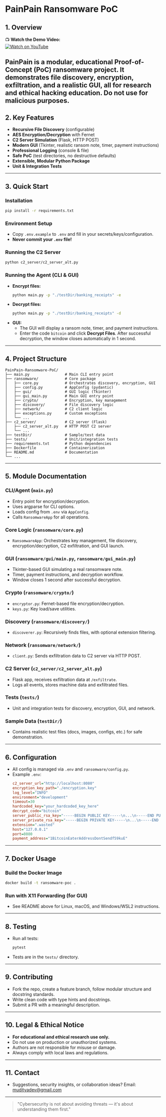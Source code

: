 # PainPain Ransomware PoC

## 1. Overview

📺 **Watch the Demo Video:**  
[![Watch on YouTube](https://img.youtube.com/vi/0KRUst9dbDk/0.jpg)](https://youtu.be/0KRUst9dbDk?si=xA-qgz5TpnEX_twe)

**PainPain** is a modular, educational Proof-of-Concept (PoC) ransomware project. It demonstrates file discovery, encryption, exfiltration, and a realistic GUI, all for research and ethical hacking education. **Do not use for malicious purposes.**
---

## 2. Key Features
- **Recursive File Discovery** (configurable)
- **AES Encryption/Decryption** with Fernet
- **C2 Server Simulation** (Flask, HTTP POST)
- **Modern GUI** (Tkinter, realistic ransom note, timer, payment instructions)
- **Professional Logging** (console & file)
- **Safe PoC** (test directories, no destructive defaults)
- **Extensible, Modular Python Package**
- **Unit & Integration Tests**

---

## 3. Quick Start

### Installation
```sh
pip install -r requirements.txt
```

### Environment Setup
- Copy `.env.example` to `.env` and fill in your secrets/keys/configuration.
- **Never commit your `.env` file!**

### Running the C2 Server
```sh
python c2_server/c2_server_alt.py
```

### Running the Agent (CLI & GUI)
- **Encrypt files:**
  ```sh
  python main.py -p "./testDir/banking_receipts" -e
  ```
- **Decrypt files:**
  ```sh
  python main.py -p "./testDir/banking_receipts" -d
  ```
- **GUI:**
  - The GUI will display a ransom note, timer, and payment instructions.
  - Enter the code `bitcoin` and click **Decrypt Files**. After successful decryption, the window closes automatically in 1 second.

---

## 4. Project Structure

```
PainPain-Ransomware-PoC/
├── main.py                # Main CLI entry point
├── ransomware/            # Core package
│   ├── core.py            # Orchestrates discovery, encryption, GUI
│   ├── config.py          # AppConfig (pydantic)
│   ├── gui/               # GUI logic (Tkinter)
│   ├── gui_main.py        # Main GUI entry point
│   ├── crypto/            # Encryption, key management
│   ├── discovery/         # File discovery logic
│   ├── network/           # C2 client logic
│   ├── exceptions.py      # Custom exceptions
│   └── ...
├── c2_server/             # C2 server (Flask)
│   ├── c2_server_alt.py   # HTTP POST C2 server
│   └── ...
├── testDir/               # Sample/test data
├── tests/                 # Unit/integration tests
├── requirements.txt       # Python dependencies
├── Dockerfile             # Containerization
├── README.md              # Documentation
└── ...
```

---

## 5. Module Documentation

### CLI/Agent (`main.py`)
- Entry point for encryption/decryption.
- Uses argparse for CLI options.
- Loads config from `.env` via `AppConfig`.
- Calls `RansomwareApp` for all operations.

### Core Logic (`ransomware/core.py`)
- `RansomwareApp`: Orchestrates key management, file discovery, encryption/decryption, C2 exfiltration, and GUI launch.

### GUI (`ransomware/gui/main.py`, `ransomware/gui_main.py`)
- Tkinter-based GUI simulating a real ransomware note.
- Timer, payment instructions, and decryption workflow.
- Window closes 1 second after successful decryption.

### Crypto (`ransomware/crypto/`)
- `encryptor.py`: Fernet-based file encryption/decryption.
- `keys.py`: Key load/save utilities.

### Discovery (`ransomware/discovery/`)
- `discoverer.py`: Recursively finds files, with optional extension filtering.

### Network (`ransomware/network/`)
- `client.py`: Sends exfiltration data to C2 server via HTTP POST.

### C2 Server (`c2_server/c2_server_alt.py`)
- Flask app, receives exfiltration data at `/exfiltrate`.
- Logs all events, stores machine data and exfiltrated files.

### Tests (`tests/`)
- Unit and integration tests for discovery, encryption, GUI, and network.

### Sample Data (`testDir/`)
- Contains realistic test files (docs, images, configs, etc.) for safe demonstration.

---

## 6. Configuration
- All config is managed via `.env` and `ransomware/config.py`.
- Example `.env`:
  ```ini
  c2_server_url="http://localhost:8080"
  encryption_key_path="./encryption.key"
  log_level="INFO"
  environment="development"
  timeout=30
  hardcoded_key="your_hardcoded_key_here"
  decrypt_code="bitcoin"
  server_public_rsa_key="-----BEGIN PUBLIC KEY-----\n...\n-----END PUBLIC KEY-----"
  server_private_rsa_key="-----BEGIN PRIVATE KEY-----\n...\n-----END PRIVATE KEY-----"
  extension=".wasted"
  host="127.0.0.1"
  port=8080
  payment_address="1BitcoinEaterAddressDontSendf59kuE"
  ```

---

## 7. Docker Usage

### Build the Docker Image
```sh
docker build -t ransomware-poc .
```

### Run with X11 Forwarding (for GUI)
- See README above for Linux, macOS, and Windows/WSL2 instructions.

---

## 8. Testing
- Run all tests:
  ```sh
  pytest
  ```
- Tests are in the `tests/` directory.

---

## 9. Contributing
- Fork the repo, create a feature branch, follow modular structure and docstring standards.
- Write clean code with type hints and docstrings.
- Submit a PR with a meaningful description.

---

## 10. Legal & Ethical Notice
- **For educational and ethical research use only.**
- Do not use on production or unauthorized systems.
- Authors are not responsible for misuse or damage.
- Always comply with local laws and regulations.

---

## 11. Contact
- Suggestions, security insights, or collaboration ideas? Email: mudityadev@gmail.com

---

> "Cybersecurity is not about avoiding threats — it's about understanding them first."
